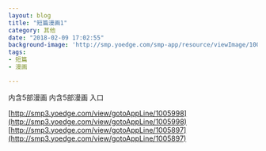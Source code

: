 ```yaml
---
layout: blog
title: "短篇漫画1"
category: 其他
date: "2018-02-09 17:02:55"
background-image: 'http://smp.yoedge.com/smp-app/resource/viewImage/1000264appline.png'
tags:
- 短篇
- 漫画

---
```

内含5部漫画
内含5部漫画
入口

[http://smp3.yoedge.com/view/gotoAppLine/1005998](http://smp3.yoedge.com/view/gotoAppLine/1005998)
[http://smp3.yoedge.com/view/gotoAppLine/1005897](http://smp3.yoedge.com/view/gotoAppLine/1005897)

        
